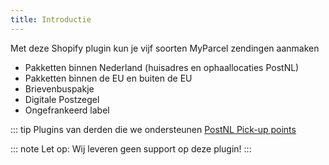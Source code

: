 ```yaml
---
title: Introductie
---
```


Met deze Shopify plugin kun je vijf soorten MyParcel zendingen aanmaken

* Pakketten binnen Nederland (huisadres en ophaallocaties PostNL)
* Pakketten binnen de EU en buiten de EU
* Brievenbuspakje
* Digitale Postzegel
* Ongefrankeerd label

::: tip
Plugins van derden die we ondersteunen
[PostNL Pick-up points]

::: note
Let op: Wij leveren geen support op deze plugin!
:::


[Delivery options]: https://github.com/myparcelnl/delivery-options
[PostNL Pick-up points]: https://apps.shopify.com/pick-up-points?locale=nl

